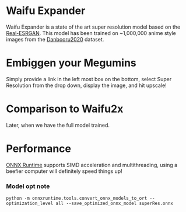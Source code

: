 # Waifu Expander
Waifu Expander is a state of the art super resolution model based on the [Real-ESRGAN](https://arxiv.org/abs/2107.10833). This model has been trained on ~1,000,000 anime style images from the [Danbooru2020](https://www.gwern.net/Danbooru2020) dataset.

# Embiggen your Megumins
Simply provide a link in the left most box on the bottom, select Super Resolution from the drop down, display the image, and hit upscale!

# Comparison to Waifu2x
Later, when we have the full model trained.

# Performance
[ONNX Runtime](https://github.com/microsoft/onnxruntime) supports SIMD acceleration and multithreading, using a beefier computer will definitely speed things up!


### Model opt note
```
python -m onnxruntime.tools.convert_onnx_models_to_ort --optimization_level all --save_optimized_onnx_model superRes.onnx
```